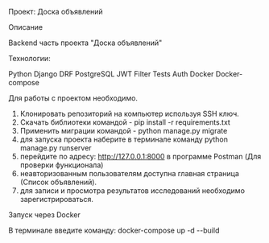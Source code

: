 Проект: Доска объявлений

Описание

Backend часть проекта "Доска объявлений"

Технологии:

Python
Django
DRF
PostgreSQL
JWT
Filter
Tests
Auth
Docker
Docker-compose

Для работы с проектом необходимо.

1) Клонировать репозиторий на компьютер используя SSH ключ.
2) Скачать библиотеки командой - pip install -r requirements.txt  
3) Применить миграции командой - python manage.py migrate     
4) для запуска проекта наберите в терминале команду python manage.py runserver
5) перейдите по адресу: http://127.0.0.1:8000 в программе Postman (Для проверки функционала)
6) неавторизованным пользователям доступна главная страница (Список объявлений).
7) для записи и просмотра результатов исследований необходимо зарегистрироваться.

Запуск через Docker

В терминале введите команду: docker-compose up -d --build
